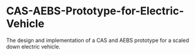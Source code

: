# CAS-AEBS-Prototype-for-Electric-Vehicle
The design and implementation of a CAS and AEBS prototype for a scaled down electric vehicle. 
